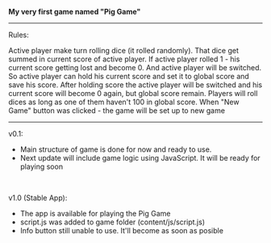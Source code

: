 <b>My very first game named "Pig Game"</b><br>

------------------------------------------------------------

Rules:<br>

Active player make turn rolling dice (it rolled randomly). That dice get summed in current score of active player.
If active player rolled 1 - his current score getting lost and become 0. And active player will be switched. 
So active player can hold his current score and set it to global score and save his score. After holding score the active player will be switched and his current score will become 0 again, but global score remain. Players will roll dices as long as one of them haven't 100 in global score.
When "New Game" button was clicked - the game will be set up to new game<br>

------------------------------------------------------------

v0.1:<br>
<ul>
    <li>Main structure of game is done for now and ready to use.</li>
    <li>Next update will include game logic using JavaScript. It will be ready for playing soon</li>
</ul><br>

v1.0 (Stable App):<br>
<ul>
    <li>The app is available for playing the Pig Game</li>
    <li>script.js was added to game folder (content/js/script.js)</li>
    <li>Info button still unable to use. It'll become as soon as posible</li>
</ul>
